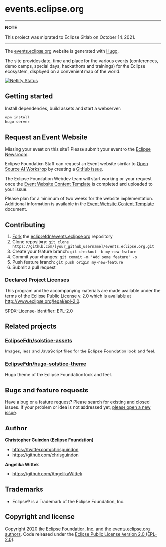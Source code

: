 # events.eclipse.org

---
**NOTE**

This project was migrated to [Eclipse Gitlab](https://gitlab.eclipse.org/eclipsefdn/it/websites/events.eclipse.org) on October 14, 2021.

---


The [events.eclipse.org](https://events.eclipse.org) website is generated with [Hugo](https://gohugo.io/documentation/).

The site provides date, time and place for the various events (conferences, demo camps, special days, hackathons and trainings) for the Eclipse ecosystem, displayed on a convenient map of the world.

[![Netlify Status](https://api.netlify.com/api/v1/badges/8d42015f-09c7-46b1-9f9c-419404d01f6d/deploy-status)](https://app.netlify.com/sites/eclipsefdn/deploys)

## Getting started

Install dependencies, build assets and start a webserver:

```bash
npm install 
hugo server
```

## Request an Event Website

Missing your event on this site? Please submit your event to the [Eclipse Newsroom](https://newsroom.eclipse.org/node/add/events).

Eclipse Foundation Staff can request an Event website similar to [Open Source AI Workshop](https://events.eclipse.org/2020/open-source-ai-workshop/) by creating a [GitHub issue](https://github.com/EclipseFdn/events.eclipse.org/issues/new?template=event.md). 

The Eclipse Foundation Webdev team will start working on your request once the [Event Website Content Template](https://docs.google.com/document/d/1oVLBK8tzyuYC9OUisy1x-cc50PfGx0alnUHw9RYlZag) is completed and uploaded to your issue.

Please plan for a minimum of two weeks for the website implementation. Additional information is available in the [Event Website Content Template](https://docs.google.com/document/d/1oVLBK8tzyuYC9OUisy1x-cc50PfGx0alnUHw9RYlZag) document.

## Contributing

1. [Fork](https://help.github.com/articles/fork-a-repo/) the [eclipsefdn/events.eclipse.org](https://github.com/eclipsefdn/events.eclipse.org) repository
2. Clone repository: `git clone https://github.com/[your_github_username]/events.eclipse.org.git`
3. Create your feature branch: `git checkout -b my-new-feature`
4. Commit your changes: `git commit -m 'Add some feature' -s`
5. Push feature branch: `git push origin my-new-feature`
6. Submit a pull request

### Declared Project Licenses

This program and the accompanying materials are made available under the terms
of the Eclipse Public License v. 2.0 which is available at
http://www.eclipse.org/legal/epl-2.0.

SPDX-License-Identifier: EPL-2.0

## Related projects

### [EclipseFdn/solstice-assets](https://github.com/EclipseFdn/solstice-assets)

Images, less and JavaScript files for the Eclipse Foundation look and feel.

### [EclipseFdn/hugo-solstice-theme](https://github.com/EclipseFdn/hugo-solstice-theme)

Hugo theme of the Eclipse Foundation look and feel. 

## Bugs and feature requests

Have a bug or a feature request? Please search for existing and closed issues. If your problem or idea is not addressed yet, [please open a new issue](https://github.com/eclipsefdn/events.eclipse.org/issues/new).

## Author

**Christopher Guindon (Eclipse Foundation)**

- <https://twitter.com/chrisguindon>
- <https://github.com/chrisguindon>

**Angelika Wittek**

- <https://github.com/AngelikaWittek>

## Trademarks

* Eclipse® is a Trademark of the Eclipse Foundation, Inc.

## Copyright and license

Copyright 2020 the [Eclipse Foundation, Inc.](https://www.eclipse.org) and the [events.eclipse.org authors](https://github.com/eclipsefdn/events.eclipse.org/graphs/contributors). Code released under the [Eclipse Public License Version 2.0 (EPL-2.0)](https://github.com/eclipsefdn/events.eclipse.org/blob/src/LICENSE).
